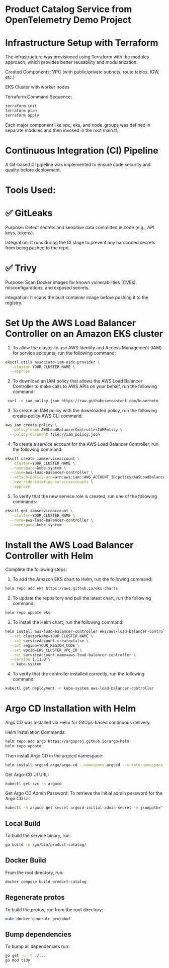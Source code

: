 # Product Catalog Service from OpenTelemetry Demo Project
# Infrastructure Setup with Terraform
The infrastructure was provisioned using Terraform with the modules approach, which provides better reusability and modularization.

Created Components:
VPC (with public/private subnets, route tables, IGW, etc.)

EKS Cluster with worker nodes

Terraform Command Sequence:
```sh
terraform init
terraform plan
terraform apply
```
Each major component like vpc, eks, and node_groups was defined in separate modules and then invoked in the root main.tf.

# Continuous Integration (CI) Pipeline
A Git-based CI pipeline was implemented to ensure code security and quality before deployment.

# Tools Used:
# ✅ GitLeaks
Purpose: Detect secrets and sensitive data committed in code (e.g., API keys, tokens).

Integration: It runs during the CI stage to prevent any hardcoded secrets from being pushed to the repo.


# ✅ Trivy
Purpose: Scan Docker images for known vulnerabilities (CVEs), misconfigurations, and exposed secrets.

Integration: It scans the built container image before pushing it to the registry.

# Set Up the AWS Load Balancer Controller on an Amazon EKS cluster
1. To allow the cluster to use AWS Identity and Access Management (IAM) for service accounts, run the following command:
```sh
eksctl utils associate-iam-oidc-provider \
  --cluster YOUR_CLUSTER_NAME \
  --approve
```

2. To download an IAM policy that allows the AWS Load Balancer Controller to make calls to AWS APIs on your behalf, run the following command:
```sh
 curl -o iam_policy.json https://raw.githubusercontent.com/kubernete
 ```

3. To create an IAM policy with the downloaded policy, run the following create-policy AWS CLI command:
```sh
aws iam create-policy \
  --policy-name AWSLoadBalancerControllerIAMPolicy \
  --policy-document file://iam_policy.json
```

4. To create a service account for the AWS Load Balancer Controller, run the following command:
```sh
eksctl create iamserviceaccount \
  --cluster=YOUR_CLUSTER_NAME \
  --namespace=kube-system \
  --name=aws-load-balancer-controller \
  --attach-policy-arn=arn:aws:iam::AWS_ACCOUNT_ID:policy/AWSLoadBalancerControllerIAMPolicy \
  --override-existing-serviceaccounts \
  --approve
```

5. To verify that the new service role is created, run one of the following commands:
```sh
eksctl get iamserviceaccount \
  --cluster=YOUR_CLUSTER_NAME \
  --name=aws-load-balancer-controller \
  --namespace=kube-system
```

# Install the AWS Load Balancer Controller with Helm
Complete the following steps:

1. To add the Amazon EKS chart to Helm, run the following command:
```sh
helm repo add eks https://aws.github.io/eks-charts
```

2. To update the repository and pull the latest chart, run the following command:
```sh
helm repo update eks 
```

3. To install the Helm chart, run the following command:
```sh
helm install aws-load-balancer-controller eks/aws-load-balancer-controller \
  --set clusterName=YOUR_CLUSTER_NAME \
  --set serviceAccount.create=false \
  --set region=YOUR_REGION_CODE \
  --set vpcId=EKS_CLUSTER_VPC_ID \
  --set serviceAccount.name=aws-load-balancer-controller \
  --version 1.11.0 \
  -n kube-system
```

4. To verify that the controller installed correctly, run the following command:
```sh
kubectl get deployment -n kube-system aws-load-balancer-controller
```

# Argo CD Installation with Helm
Argo CD was installed via Helm for GitOps-based continuous delivery.

Helm Installation Commands:
```sh
helm repo add argo https://argoproj.github.io/argo-helm
helm repo update
```
Then install Argo CD in the argocd namespace:

```sh
helm install argocd argo/argo-cd --namespace argocd --create-namespace --set server.service.type=LoadBalancer
```

Get Argo-CD UI URL:
```sh
kubectl get svc -n argocd
```

Get Argo CD Admin Password:
To retrieve the initial admin password for the Argo CD UI:

```sh
kubectl -n argocd get secret argocd-initial-admin-secret -o jsonpath="{.data.password}" | base64 --decode
```

## Local Build

To build the service binary, run:

```sh
go build -o /go/bin/product-catalog/
```


## Docker Build

From the root directory, run:

```sh
docker compose build product-catalog
```

## Regenerate protos

To build the protos, run from the root directory:

```sh
make docker-generate-protobuf
```

## Bump dependencies

To bump all dependencies run:

```sh
go get -u -t ./...
go mod tidy
```
